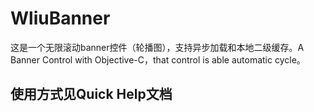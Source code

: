 # WliuBanner
这是一个无限滚动banner控件（轮播图），支持异步加载和本地二级缓存。A Banner Control with Objective-C，that control is able automatic cycle。

## 使用方式见Quick Help文档

